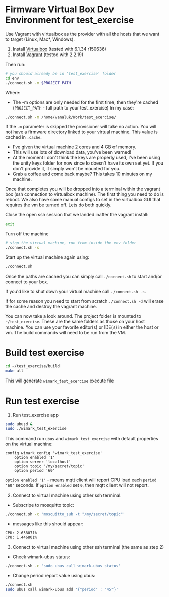 # Firmware Virtual Box Dev Environment for test_exercise

Use Vagrant with virtualbox as the provider with all the hosts that we want to target (Linux, Mac\*, Windows). 

 1. Install [Virtualbox](https://www.virtualbox.org/wiki/Downloads) (tested with 6.1.34 r150636)
 2. Install [Vagrant](https://www.vagrantup.com/downloads) (tested with 2.2.19)

Then run:

```bash
# you should already be in 'test_exercise' folder
cd env
./connect.sh -m $PROJECT_PATH
```

Where:

* The -m options are only needed for the first time, then they're cached (`PROJECT_PATH` - full path to your test_exercise)
In my case:
```bash
./connect.sh -m /home/vanaluk/Work/test_exercise/
```

If the `-m` parameter is skipped the provisioner will take no action. You will not have a firmware directory linked to your virtual machine. This value is cached in `.cache`.

* I've given the virtual machine 2 cores and 4 GB of memory. 
* This will use lots of download data, you've been warned!
* At the moment I don't think the keys are properly used, I've been using the unity keys folder for now since Io doesn't have its own set yet. If you don't provide it, it simply won't be mounted for you.
* Grab a coffee and come back maybe? This takes 10 minutes on my machine.

Once that completes you will be dropped into a terminal within the vagrant box (ssh connection to virtualbox machine). The first thing you need to do is reboot. We also have some manual configs to set in the virtualbox GUI that requires the vm be turned off. Lets do both quickly.

Close the open ssh session that we landed inafter the vagrant install:

```bash
exit
```

Turn off the machine

```bash
# stop the virtual machine, run from inside the env folder
./connect.sh -s
```

Start up the virtual machine again using:

```bash
./connect.sh
```

Once the paths are cached you can simply call `./connect.sh` to start and/or connect to your box.

If you'd like to shut down your virtual machine call `./connect.sh -s`.

If for some reason you need to start from scratch `./connect.sh -d` will erase the cache and destroy the vagrant machine.

You can now take a look around. The project folder is mounted to `~/test_exercise`. These are the same folders as those on your host machine. You can use your favorite editor(s) or IDE(s) in either the host or vm. The build commands will need to be run from the VM.

# Build test exercise

```bash
cd ~/test_exercise/build
make all
```

This will generate `wimark_test_exercise` execute file

# Run test exercise

1. Run test_exercise app

```bash
sudo ubusd &
sudo ./wimark_test_exercise
```

This command run `ubus` and `wimark_test_exercise` with default properties on the virtual machine:
```
config wimark_config 'wimark_test_exercise'
	option enabled '1'
	option server 'localhost'
	option topic '/my/secret/topic'
	option period '60'
```
`option enabled '1'` - means mqtt client will report CPU load each `period '60'` seconds.
If `option enabled` set `0`, then mqtt client will not report. 

2. Connect to virtual machine using other ssh terminal:

* Subscripe to mosquitto topic:
```bash
./connect.sh -c 'mosquitto_sub -t "/my/secret/topic"'
```

* messages like this should appear:
```
CPU: 2.638071%
CPU: 1.446801%
```

3. Connect to virtual machine using other ssh terminal (the same as step 2)

* Check wimark-ubus status:
```bash
./connect.sh -c 'sudo ubus call wimark-ubus status'
```

* Change period report value using ubus:
```bash
./connect.sh 
sudo ubus call wimark-ubus add '{"period" : "45"}'
```

